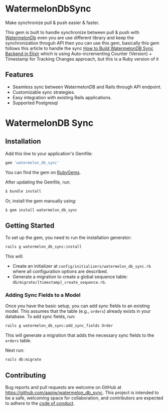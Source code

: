 
# WatermelonDbSync

Make synchronize pull & push easier & faster.

This gem is built to handle synchronize between pull & push with [WatermelonDb](https://github.com/Nozbe/WatermelonDB) even you are use different library and keep the synchronization throguh API then you can use this gem, basically this gem follows this article to handle the sync [How to Build WatermelonDB Sync Backend in Elixir](https://fahri.id/posts/how-to-build-watermelondb-sync-backend-in-elixir) which is using Auto-incrementing Counter (Version) + Timestamp for Tracking Changes approach, but this is a Ruby version of it

## Features

- Seamless sync between WatermelonDB and Rails through API endpoint.
- Customizable sync strategies.
- Easy integration with existing Rails applications.
- Supported Postgresql


# WatermelonDB Sync

## Installation

Add this line to your application's Gemfile:

```ruby
gem 'watermelon_db_sync'
```

You can find the gem on [RubyGems](https://rubygems.org/gems/watermelon_db_sync).

After updating the Gemfile, run:

```bash
$ bundle install
```

Or, install the gem manually using:

```bash
$ gem install watermelon_db_sync
```

## Getting Started

To set up the gem, you need to run the installation generator:

```bash
rails g watermelon_db_sync:install
```

This will:
- Create an initializer at `config/initializers/watermelon_db_sync.rb` where all configuration options are described.
- Generate a migration to create a global sequence table: `db/migrate/[timestamp]_create_sequence.rb`.

### Adding Sync Fields to a Model

Once you have the basic setup, you can add sync fields to an existing model. This assumes that the table (e.g., `orders`) already exists in your database. To add sync fields, run:

```bash
rails g watermelon_db_sync:add_sync_fields Order
```

This will generate a migration that adds the necessary sync fields to the `orders` table.

Next run:

```bash
rails db:migrate
```

## Contributing

Bug reports and pull requests are welcome on GitHub at https://github.com/aapiw/watermelon_db_sync. This project is intended to be a safe, welcoming space for collaboration, and contributors are expected to adhere to the [code of conduct](https://github.com/aapiw/watermelon_db_sync/blob/master/CODE_OF_CONDUCT.md).